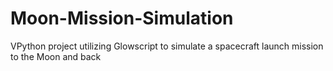 # Moon-Mission-Simulation
VPython project utilizing Glowscript to simulate a spacecraft launch mission to the Moon and back

